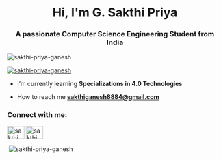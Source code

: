 <h1 align="center">Hi, I'm G. Sakthi Priya</h1>
<h3 align="center">A passionate Computer Science Engineering Student from India</h3>

<p align="left"> <img src="https://komarev.com/ghpvc/?username=sakthi-priya-ganesh&label=Profile%20views&color=0e75b6&style=flat" alt="sakthi-priya-ganesh" /> </p>

<p align="left"> <a href="https://github.com/ryo-ma/github-profile-trophy"><img src="https://github-profile-trophy.vercel.app/?username=sakthi-priya-ganesh" alt="sakthi-priya-ganesh" /></a> </p>

- I’m currently learning **Specializations in 4.0 Technologies**

-  How to reach me **sakthiganesh8884@gmail.com**

<h3 align="left">Connect with me:</h3>
<p align="left">
<a href="https://linkedin.com/in/sakthi_priya_ganesh" target="blank"><img align="center" src="https://raw.githubusercontent.com/rahuldkjain/github-profile-readme-generator/master/src/images/icons/Social/linked-in-alt.svg" alt="sakthi_priya_ganesh" height="30" width="40" /></a>
<a href="https://instagram.com/sakthi_priya_ganesh" target="blank"><img align="center" src="https://raw.githubusercontent.com/rahuldkjain/github-profile-readme-generator/master/src/images/icons/Social/instagram.svg" alt="sakthi_priya_ganesh" height="30" width="40" /></a>
</p>



<p>&nbsp;<img align="center" src="https://github-readme-stats.vercel.app/api?username=sakthi-priya-ganesh&show_icons=true&locale=en" alt="sakthi-priya-ganesh" /></p>
